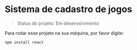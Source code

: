 # Sistema de cadastro de jogos #

> Status do projeto: Em desenvolvimento

Para rodar esse projeto na sua máquina, por favor digite:
```
npm install react
```
